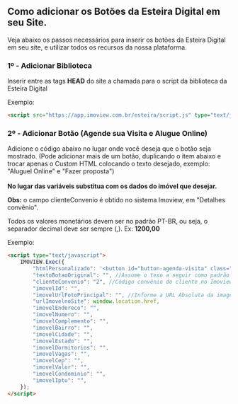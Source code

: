 ## Como adicionar os Botões da Esteira Digital em seu Site.

Veja abaixo os passos necessários para inserir os botões da Esteira Digital em seu site, e utilizar todos os recursos da nossa plataforma.

### 1º - Adicionar Biblioteca

Inserir entre as tags **HEAD** do site a chamada para o script da biblioteca da Esteira Digital

Exemplo:
```html {.line-numbers}
<script src="https://app.imoview.com.br/esteira/script.js" type="text/javascript"></script>
```

### 2º - Adicionar Botão (Agende sua Visita e Alugue Online)

Adicione o código abaixo no lugar onde você deseja que o botão seja mostrado. (Pode adicionar mais de um botão, duplicando o item abaixo e trocar apenas o Custom HTML colocando o texto desejado, exemplo: "Aluguel Online" e "Fazer proposta") </br>
<br/>**No lugar das variáveis substitua com os dados do imóvel que desejar.** 

**Obs:** o campo clienteConvenio é obtido no sistema Imoview, em "Detalhes convênio".

Todos os valores monetários devem ser no padrão PT-BR, ou seja, o separador decimal deve ser sempre (,).
Ex: **1200,00**

Exemplo:
```html {.line-numbers}
<script type="text/javascript">
    IMOVIEW.Exec({
        "htmlPersonalizado": '<button id="button-agenda-visita" class="btn btn-primary  btn-block" style="color: #fff;background-color: #ffffff;border-color: #ffffff;margin-top: 10px;">Agendar Visita</button>', //Opcional - caso queira personalizar o botão(recomendado).
        "textoBotaoOriginal": "", //Assume o texo a seguir como padrão se não html personalizado preenchido. - "Agende sua visita e alugue online"
        "clienteConvenio": "2", //Código convênio do cliente no Imoview.     
        "imovelId": "",
        "imovelUrlFotoPrincipal": "", //Informe a URL Absoluta da imagem (Ex: http://www.seudominio.com.br/imagem.jpg)
        "urlImovelnoSite": window.location.href,
        "imovelEndereco": "",
        "imovelNumero": "",
        "imovelComplemento": "",
        "imovelBairro": "",
        "imovelCidade": "",
        "imovelEstado": "",
        "imovelDormitorios": "",
        "imovelVagas": "",
        "imovelCep": "",
        "imovelValor": "", 
        "imovelCondominio": "",
        "imovelIptu": "",  
    });
</script>
```
